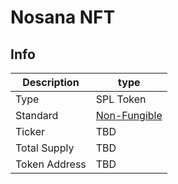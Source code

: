 # Nosana NFT <Badge type="danger" text="devnet" vertical="middle" />

## Info

| Description   | type                                                                                                       |
| ------------- | ---------------------------------------------------------------------------------------------------------- |
| Type          | SPL Token                                                                                                  |
| Standard      | [Non-Fungible](https://docs.metaplex.com/programs/token-metadata/token-standard#the-non-fungible-standard) |
| Ticker        | TBD                                                                                                        |
| Total Supply  | TBD                                                                                                        |
| Token Address | TBD                                                                                                        |
